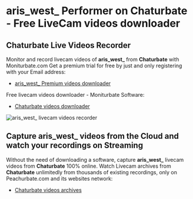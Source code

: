# aris_west_ Performer on Chaturbate - Free LiveCam videos downloader

## Chaturbate Live Videos Recorder

Monitor and record livecam videos of **aris_west_** from **Chaturbate** with Moniturbate.com
Get a premium trial for free by just and only registering with your Email address:
* [aris_west_ Premium videos downloader](https://moniturbate.com/request-demo-licence-key.html)

Free livecam videos downloader - Moniturbate Software:
* [Chaturbate videos downloader](https://moniturbate.com/moniturbate-download-software.html)

![aris_west_ livecam videos recorder](https://peachurnet.com/templates/moniturbate-software.png)


## Capture aris_west_ videos from the Cloud and watch your recordings on Streaming

Without the need of downloading a software, capture **aris_west_** livecam videos from **Chaturbate** 100% online.
Watch Livecam archives from **Chaturbate** unlimitedly from thousands of existing recordings, only on Peachurbate.com and its websites network:
* [Chaturbate videos archives](https://peachurnet.com/)